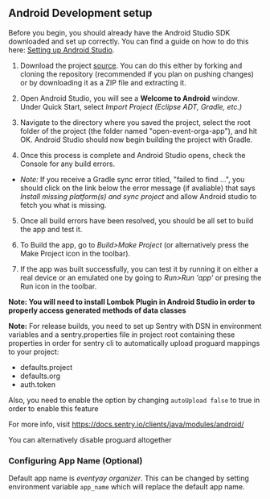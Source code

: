 ## Android Development setup

Before you begin, you should already have the Android Studio SDK downloaded and set up correctly. You can find a guide on how to do this here: [Setting up Android Studio](http://developer.android.com/sdk/installing/index.html?pkg=studio).

1. Download the project [source](https://github.com/fossasia/open-event-orga-app). You can do this either by forking and cloning the repository (recommended if you plan on pushing changes) or by downloading it as a ZIP file and extracting it.

2. Open Android Studio, you will see a **Welcome to Android** window. Under Quick Start, select _Import Project (Eclipse ADT, Gradle, etc.)_

3. Navigate to the directory where you saved the project, select the root folder of the project (the folder named "open-event-orga-app"), and hit OK. Android Studio should now begin building the project with Gradle.

4. Once this process is complete and Android Studio opens, check the Console for any build errors.

  - _Note:_ If you receive a Gradle sync error titled, "failed to find ...", you should click on the link below the error message (if avaliable) that says _Install missing platform(s) and sync project_ and allow Android studio to fetch you what is missing.

5. Once all build errors have been resolved, you should be all set to build the app and test it.

6. To Build the app, go to _Build>Make Project_ (or alternatively press the Make Project icon in the toolbar).

7. If the app was built successfully, you can test it by running it on either a real device or an emulated one by going to _Run>Run 'app'_ or presing the Run icon in the toolbar.

**Note: You will need to install Lombok Plugin in Android Studio in order to properly access generated methods of data classes**

**Note:** For release builds, you need to set up Sentry with DSN in environment variables and a sentry.properties file in project root containing these properties in order for sentry cli to automatically upload proguard mappings to your project:
- defaults.project
- defaults.org
- auth.token

Also, you need to enable the option by changing `autoUpload false` to true in order to enable this feature

For more info, visit https://docs.sentry.io/clients/java/modules/android/

You can alternatively disable proguard altogether

### Configuring App Name (Optional)

Default app name is *eventyay organizer*. This can be changed by setting environment variable `app_name` which will replace the default app name.
